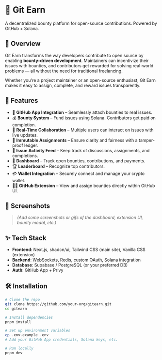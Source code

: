 # 🧠 Git Earn

A decentralized bounty platform for open-source contributions. Powered by GitHub + Solana.

## 🚀 Overview

Git Earn transforms the way developers contribute to open source by enabling **bounty-driven development**. Maintainers can incentivize their issues with bounties, and contributors get rewarded for solving real-world problems — all without the need for traditional freelancing.

Whether you're a project maintainer or an open-source enthusiast, Git Earn makes it easy to assign, complete, and reward issues transparently.

## 🎯 Features

- 🔗 **GitHub App Integration** – Seamlessly attach bounties to real issues.
- 💰 **Bounty System** – Fund issues using Solana. Contributors get paid on completion.
- 👥 **Real-Time Collaboration** – Multiple users can interact on issues with live updates.
- 🧩 **Immutable Assignments** – Ensure clarity and fairness with a tamper-proof ledger.
- 🧵 **Issue Activity Feed** – Keep track of discussions, assignments, and completions.
- 💼 **Dashboard** – Track open bounties, contributions, and payments.
- 🏆 **Leaderboard** – Recognize top contributors.
- 💳 **Wallet Integration** – Securely connect and manage your crypto wallet.
- 🧑‍💻 **GitHub Extension** – View and assign bounties directly within GitHub UI.

## 📸 Screenshots

> *(Add some screenshots or gifs of the dashboard, extension UI, bounty modal, etc.)*

## ✨ Tech Stack

- **Frontend**: Next.js, shadcn/ui, Tailwind CSS (main site), Vanilla CSS (extension)
- **Backend**: WebSockets, Redis, custom OAuth, Solana integration
- **Database**: Supabase / PostgreSQL (or your preferred DB)
- **Auth**: GitHub App + Privy

## 🛠 Installation

```bash
# Clone the repo
git clone https://github.com/your-org/gitearn.git
cd gitearn

# Install dependencies
pnpm install

# Set up environment variables
cp .env.example .env
# Add your GitHub App credentials, Solana keys, etc.

# Run locally
pnpm dev
